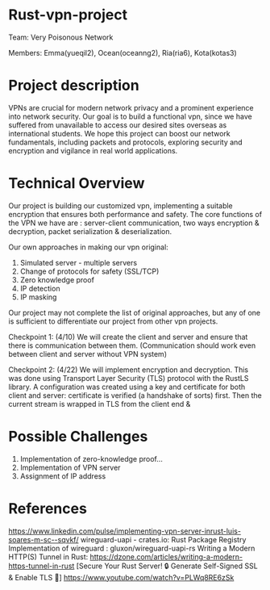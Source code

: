 # Rust-vpn-project
Team: Very Poisonous Network

Members: Emma(yueqil2), Ocean(oceanng2), Ria(ria6), Kota(kotas3)

# Project description
VPNs are crucial for modern network privacy and a prominent experience into network security. Our goal is to build a functional vpn, since we have suffered from unavailable to access our desired sites overseas as international students. We hope this project can boost our network fundamentals, including packets and protocols, exploring security and encryption and vigilance in real world applications. 


# Technical Overview
Our project is building our customized vpn, implementing a suitable encryption that ensures both performance and safety. The core functions of the VPN we have are : server-client communication, two ways encryption & decryption, packet serialization & deserialization. 

Our own approaches in making our vpn original: 
1. Simulated server - multiple servers
2. Change of protocols for safety (SSL/TCP)
3. Zero knowledge proof
4. IP detection
5.  IP masking

Our project may not complete the list of original approaches, but any of one is sufficient to differentiate our project from other vpn projects. 

Checkpoint 1: (4/10)
We will create the client and server and ensure that there is communication between them.
(Communication should work even between client and server without VPN system)

Checkpoint 2: (4/22)
We will implement encryption and decryption.
This was done using Transport Layer Security (TLS) protocol with the RustLS library.
A configuration was created using a key and certificate for both client and server: certificate is verified (a handshake of sorts) first. Then the current stream is wrapped in TLS from the client end & 

# Possible Challenges
1. Implementation of zero-knowledge proof…
2. Implementation of VPN server
3. Assignment of IP address

# References 
https://www.linkedin.com/pulse/implementing-vpn-server-inrust-luis-soares-m-sc--sqvkf/ 
wireguard-uapi - crates.io: Rust Package Registry 
Implementation of wireguard : gluxon/wireguard-uapi-rs 
Writing a Modern HTTP(S) Tunnel in Rust: https://dzone.com/articles/writing-a-modern-https-tunnel-in-rust
[Secure Your Rust Server! 🔒 Generate Self-Signed SSL & Enable TLS 🦀] https://www.youtube.com/watch?v=PLWq8RE6zSk
